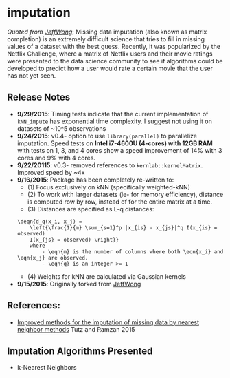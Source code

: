 imputation
==========

*Quoted from [JeffWong](github.com/jeffwong/imputation)*: Missing data imputation (also known as matrix completion) is an extremely difficult science that tries to fill in missing values of a dataset with the best guess.  Recently, it was popularized by the Netflix Challenge, where a matrix of Netflix users and their movie ratings were presented to the data science community to see if algorithms could be developed to predict how a user would rate a certain movie that the user has not yet seen.


## Release Notes
- **9/29/2015**: Timing tests indicate that the current implementation of `kNN_impute` has exponential time complexity. I suggest not using it on datasets of ~10^5 observations
- **9/24/2015**: v0.4- option to use `library(parallel)` to parallelize imputation. Speed tests on **Intel i7-4600U (4-cores) with 12GB RAM** with tests on 1, 3, and 4 cores show a  speed improvement of 14% with 3 cores and 9% with 4 cores.
- **9/22/20115**: v0.3- removed references to `kernlab::kernelMatrix`. Improved speed by ~4x
- **9/16/2015**: Package has been completely re-written to:
    - (1) Focus exclusively on kNN (specifically weighted-kNN)
    - (2) To work with larger datasets (ie- for memory efficiency), distance is computed row by row, instead of for the entire matrix at a time.
    - (3) Distances are specified as L-q distances:
    ```
    \deqn{d_q(x_i, x_j) =
        \left{\frac{1}{m} \sum_{s=1}^p |x_{is} - x_{js}|^q I(x_{is} = observed)
        I(x_{js} = observed) \right}}
        where
            - \eqn{m} is the number of columns where both \eqn{x_i} and \eqn{x_j} are observed.
            - \eqn{q} is an integer >= 1
    ```
    - (4) Weights for kNN are calculated via Gaussian kernels
- **9/15/2015**: Originally forked from [JeffWong](github.com/jeffwong/imputation)

## References:
* [Improved methods for the imputation of missing data by nearest neighbor methods](http://www.sciencedirect.com/science/article/pii/S0167947315001061) Tutz and Ramzan 2015

## Imputation Algorithms Presented

* k-Nearest Neighbors

